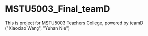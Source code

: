 # MSTU5003_Final_teamD
This is project for MSTU5003 Teachers College, powered by teamD ("Xiaoxiao Wang", "Yuhan Nie")
